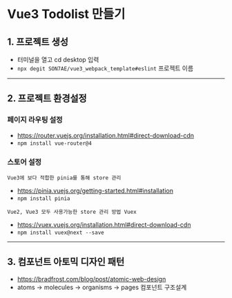 # Vue3 Todolist 만들기

## 1. 프로젝트 생성

-   터미널을 열고 cd desktop 입력
-   `npx degit SON7AE/vue3_webpack_template#eslint` 프로젝트 이름

---

## 2. 프로젝트 환경설정

### 페이지 라우팅 설정

-   https://router.vuejs.org/installation.html#direct-download-cdn
-   `npm install vue-router@4`

### 스토어 설정

`Vue3에 보다 적합한 pinia를 통해 store 관리`

-   https://pinia.vuejs.org/getting-started.html#installation
-   `npm install pinia`

`Vue2, Vue3 모두 사용가능한 store 관리 방법 Vuex`

-   https://vuex.vuejs.org/installation.html#direct-download-cdn
-   `npm install vuex@next --save`

---

## 3. 컴포넌트 아토믹 디자인 패턴

-   https://bradfrost.com/blog/post/atomic-web-design
-   atoms -> molecules -> organisms -> pages 컴포넌트 구조설계
